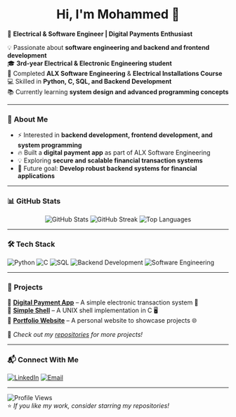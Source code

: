 <h1 align="center">Hi, I'm Mohammed 👋</h1>

🚀 **Electrical & Software Engineer | Digital Payments Enthusiast**  

💡 Passionate about **software engineering and backend and frontend development**  
🎓 **3rd-year Electrical & Electronic Engineering student**  
🔭 Completed **ALX Software Engineering** & **Electrical Installations Course**  
💻 Skilled in **Python, C, SQL, and Backend Development**  
📚 Currently learning **system design and advanced programming concepts**  

---

### 🌟 **About Me**
- ⚡ Interested in **backend development, frontend development, and system programming**  
- 🔥 Built a **digital payment app** as part of ALX Software Engineering  
- 💡 Exploring **secure and scalable financial transaction systems**  
- 🎯 Future goal: **Develop robust backend systems for financial applications**  

---

### 📊 **GitHub Stats**
<div align="center">
  <img src="https://github-readme-stats.vercel.app/api?username=mo7amed3mad17&show_icons=true&theme=radical" alt="GitHub Stats" />
  <img src="https://github-readme-streak-stats.herokuapp.com/?user=mo7amed3mad17&theme=radical" alt="GitHub Streak" />
  <img src="https://github-readme-stats.vercel.app/api/top-langs/?username=mo7amed3mad17&layout=compact&theme=radical" alt="Top Languages" />
</div>

---

### 🛠 **Tech Stack**
![Python](https://img.shields.io/badge/Python-3776AB?style=for-the-badge&logo=python&logoColor=white)
![C](https://img.shields.io/badge/C-A8B9CC?style=for-the-badge&logo=c&logoColor=white)
![SQL](https://img.shields.io/badge/SQL-4479A1?style=for-the-badge&logo=mysql&logoColor=white)
![Backend Development](https://img.shields.io/badge/Backend_Development-0078D7?style=for-the-badge)
![Software Engineering](https://img.shields.io/badge/Software_Engineering-FF8C00?style=for-the-badge)

---

### 🚀 **Projects**
🔹 **[Digital Payment App](https://github.com/mo7amed3mad17/Digital_Payment_App)** – A simple electronic transaction system 📲  
🔹 **[Simple Shell](https://github.com/mo7amed3mad17/simple_shell)** – A UNIX shell implementation in C 🖥️  
🔹 **[Portfolio Website](https://github.com/mo7amed3mad17/Mohamed_Emad_Portfolio)** – A personal website to showcase projects 🌐  

📌 *Check out my [repositories](https://github.com/mo7amed3mad17?tab=repositories) for more projects!*

---

### 📬 **Connect With Me**
[![LinkedIn](https://img.shields.io/badge/LinkedIn-0077B5?style=for-the-badge&logo=linkedin&logoColor=white)](www.linkedin.com/in/mohamed-emad-8a6a14251)
[![Email](https://img.shields.io/badge/Email-D14836?style=for-the-badge&logo=gmail&logoColor=white)](mailto:memoo12317emad@gmail.com)

---

![Profile Views](https://komarev.com/ghpvc/?username=mo7amed3mad17&color=blue)  
⭐ *If you like my work, consider starring my repositories!*  
